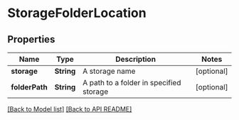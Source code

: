 
# StorageFolderLocation
## Properties
Name | Type | Description | Notes
------------ | ------------- | ------------- | -------------
**storage** | **String** | A storage name              |  [optional]
**folderPath** | **String** | A path to a folder in specified storage              |  [optional]




[[Back to Model list]](Models.md) [[Back to API README]](README.md)

